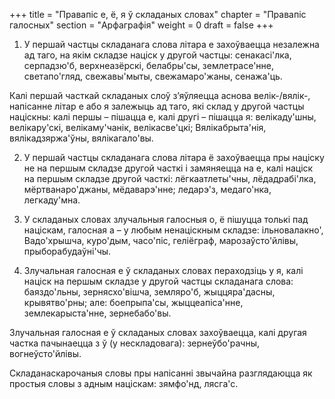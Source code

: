 +++
title = "Правапіс е, ё, я ў складаных словах"
chapter = "Правапіс галосных"
section = "Арфаграфія"
weight = 0
draft = false
+++


1. У першай частцы складанага слова літара е захоўваецца незалежна ад таго, на якім складзе націск у другой частцы: сенакасі'лка, серпадзю'б, верхнеазёрскі, белабры'сы, землетрасе'нне, светапо'гляд, свежавы'мыты, свежамаро'жаны, сенажа'ць.

Калі першай часткай складаных слоў з’яўляецца аснова велік-/вялік-, напісанне літар е або я залежыць ад таго, які склад у другой частцы націскны: калі першы – пішацца е, калі другі – пішацца я: велікаду'шны, велікару'скі, велікаму'чанік, велікасве'цкі; Вялікабрыта'нія, вялікадзяржа'ўны, вялікагало'вы.

2. У першай частцы складанага слова літара ё захоўваецца пры націску не на першым складзе другой часткі і замяняецца на е, калі націск на першым складзе другой часткі: лёгкаатлеты'чны, лёдадрабі'лка, мёртванаро'джаны, мёдаварэ'нне; ледарэ'з, медаго'нка, легкаду'мна.

3. У складаных словах злучальныя галосныя о, ё пішуцца толькі пад націскам, галосная а – у любым ненаціскным складзе: ільновалакно', Вадо'хрышча, куро'дым, часо'піс, геліёграф, марозаўсто'йлівы, прыборабудаўні'чы.

4. Злучальная галосная е ў складаных словах пераходзіць у я, калі націск на першым складзе у другой частцы складанага слова: баяздо'льны, зернясхо'вішча, земляро'б, жыццяра'дасны, крывятво'рны; але: боепрыпа'сы, жыццеапіса'нне, землекарыста'нне, зернебабо'вы.

Злучальная галосная е ў складаных словах захоўваецца, калі другая частка пачынаецца з ў (у нескладовага): зернеўбо'рачны, вогнеўсто'йлівы.

Складанаскарочаныя словы пры напісанні звычайна разглядаюцца як простыя словы з адным націскам: зямфо'нд, лясга'с.

